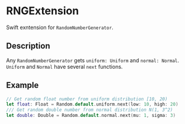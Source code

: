 # RNGExtension

Swift exntension for `RandomNumberGenerator`.

## Description
Any `RandomNumberGenerator` gets `uniform: Uniform` and `normal: Normal`.
`Uniform` and `Normal` have several `next` functions.

## Example

```swift
// Get random float number from uniform distribution [10, 20)
let float: Float = Random.default.uniform.next(low: 10, high: 20)
/// Get random double number from normal distribution N(1, 3^2)
let double: Double = Random.default.normal.next(mu: 1, sigma: 3)
```
